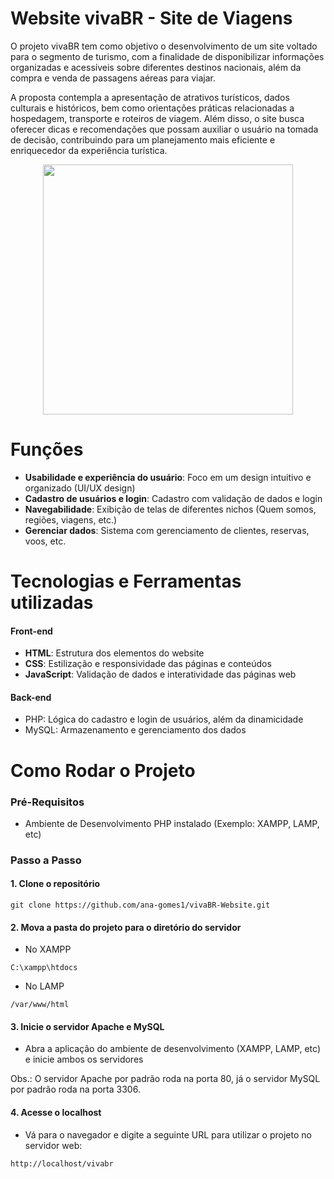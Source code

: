# Website vivaBR - Site de Viagens

O projeto vivaBR tem como objetivo o desenvolvimento de um site voltado para o segmento de turismo, com a finalidade de disponibilizar informações organizadas e acessíveis sobre diferentes destinos nacionais, além da compra e venda de passagens aéreas para viajar. 

A proposta contempla a apresentação de atrativos turísticos, dados culturais e históricos, bem como orientações práticas relacionadas a hospedagem, transporte e roteiros de viagem. Além disso, o site busca oferecer dicas e recomendações que possam auxiliar o usuário na tomada de decisão, contribuindo para um planejamento mais eficiente e enriquecedor da experiência turística. 

<div align="center">
  <img src="https://github.com/user-attachments/assets/49035b9c-e058-46b7-9ccc-0b4d51aa19bc" height="400px">
</div>


# Funções

- **Usabilidade e experiência do usuário**: Foco em um design intuitivo e organizado (UI/UX design)
- **Cadastro de usuários e login**: Cadastro com validação de dados e login 
- **Navegabilidade**: Exibição de telas de diferentes nichos (Quem somos, regiões, viagens, etc.)
- **Gerenciar dados**: Sistema com gerenciamento de clientes, reservas, voos, etc.

# Tecnologias e Ferramentas utilizadas

#### Front-end
- **HTML**: Estrutura dos elementos do website
- **CSS**: Estilização e responsividade das páginas e conteúdos
- **JavaScript**: Validação de dados e interatividade das páginas web

#### Back-end
- PHP: Lógica do cadastro e login de usuários, além da dinamicidade
- MySQL: Armazenamento e gerenciamento dos dados

# Como Rodar o Projeto

### Pré-Requisitos

- Ambiente de Desenvolvimento PHP instalado (Exemplo: XAMPP, LAMP, etc)
 
### Passo a Passo

#### 1. Clone o repositório

```git
git clone https://github.com/ana-gomes1/vivaBR-Website.git
```

#### 2. Mova a pasta do projeto para o diretório do servidor

- No XAMPP
```
C:\xampp\htdocs
```

- No LAMP
```
/var/www/html
```

#### 3. Inicie o servidor Apache e MySQL

- Abra a aplicação do ambiente de desenvolvimento (XAMPP, LAMP, etc) e inicie ambos os servidores

Obs.: O servidor Apache por padrão roda na porta 80, já o servidor MySQL por padrão roda na porta 3306.

#### 4. Acesse o localhost

- Vá para o navegador e digite a seguinte URL para utilizar o projeto no servidor web:

```
http://localhost/vivabr
```
